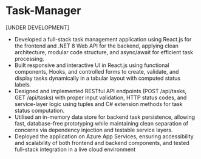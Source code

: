 # Task-Manager
[UNDER DEVELOPMENT]

* Developed a full-stack task management application using React.js for the frontend and .NET 8 Web API for the backend, applying clean architecture, modular code structure, and async/await for efficient task processing.
* Built responsive and interactive UI in React.js using functional components, Hooks, and controlled forms to create, validate, and display tasks dynamically in a tabular layout with computed status labels.
* Designed and implemented RESTful API endpoints (POST /api/tasks, GET /api/tasks) with proper input validation, HTTP status codes, and service-layer logic using tuples and C# extension methods for task status computation.
* Utilised an in-memory data store for backend task persistence, allowing fast, database-free prototyping while maintaining clean separation of concerns via dependency injection and testable service layers.
* Deployed the application on Azure App Services, ensuring accessibility and scalability of both frontend and backend components, and tested full-stack integration in a live cloud environment
